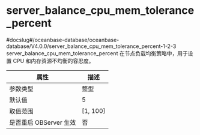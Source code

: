 server_balance_cpu_mem_tolerance_percent 
=============================================================
#docslug#/oceanbase-database/oceanbase-database/V4.0.0/server_balance_cpu_mem_tolerance_percent-1-2-3
server_balance_cpu_mem_tolerance_percent 在节点负载均衡策略中，用于设置 CPU 和内存资源不均衡的容忍度。


|      **属性**      |   **描述**   |
|------------------|------------|
| 参数类型             | 整型         |
| 默认值              | 5          |
| 取值范围             | \[1, 100\] |
| 是否重启 OBServer 生效 | 否          |



